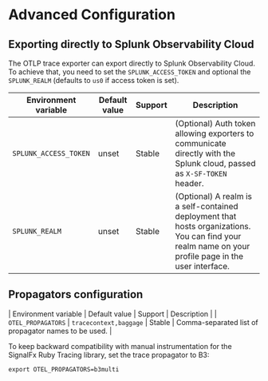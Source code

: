 # Advanced Configuration

## Exporting directly to Splunk Observability Cloud

The OTLP trace exporter can export directly to Splunk Observability Cloud. To
achieve that, you need to set the `SPLUNK_ACCESS_TOKEN` and optional the
`SPLUNK_REALM` (defaults to `us0` if access token is set).

| Environment variable                   | Default value | Support     | Description                                                                                                                                          |
| -------------------------------------- | ------------  | ----------- | ---                                                                                                                                                  |
| `SPLUNK_ACCESS_TOKEN`                  | unset         | Stable      | (Optional) Auth token allowing exporters to communicate directly with the Splunk cloud, passed as `X-SF-TOKEN` header.                               |
| `SPLUNK_REALM`                         | unset         | Stable      | (Optional) A realm is a self-contained deployment that hosts organizations. You can find your realm name on your profile page in the user interface. |


## Propagators configuration

| Environment variable | Default value        | Support | Description                                                                                        |
| `OTEL_PROPAGATORS`     | `tracecontext,baggage` | Stable  | Comma-separated list of propagator names to be used. |

To keep backward compatibility with manual instrumentation for the SignalFx Ruby Tracing library, set the trace propagator to B3:

```
export OTEL_PROPAGATORS=b3multi
```
